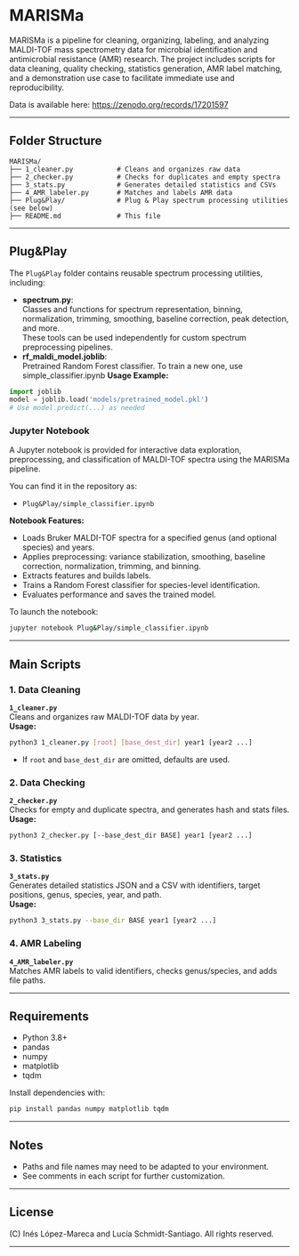 # MARISMa

MARISMa is a pipeline for cleaning, organizing, labeling, and analyzing MALDI-TOF mass spectrometry data for microbial identification and antimicrobial resistance (AMR) research. The project includes scripts for data cleaning, quality checking, statistics generation, AMR label matching, and a demonstration use case to facilitate immediate use and reproducibility.

Data is available here: https://zenodo.org/records/17201597

---

## Folder Structure

```
MARISMa/
├── 1_cleaner.py           # Cleans and organizes raw data
├── 2_checker.py           # Checks for duplicates and empty spectra
├── 3_stats.py             # Generates detailed statistics and CSVs
├── 4_AMR_labeler.py       # Matches and labels AMR data
├── Plug&Play/             # Plug & Play spectrum processing utilities (see below)
├── README.md              # This file
```

---

## Plug&Play

The `Plug&Play` folder contains reusable spectrum processing utilities, including:

- **spectrum.py**:  
  Classes and functions for spectrum representation, binning, normalization, trimming, smoothing, baseline correction, peak detection, and more.  
  These tools can be used independently for custom spectrum preprocessing pipelines.
- **rf_maldi_model.joblib**:  
  Pretrained Random Forest classifier. To train a new one, use simple_classifier.ipynb
**Usage Example:**
```python
import joblib
model = joblib.load('models/pretrained_model.pkl')
# Use model.predict(...) as needed
```

### Jupyter Notebook

A Jupyter notebook is provided for interactive data exploration, preprocessing, and classification of MALDI-TOF spectra using the MARISMa pipeline.

You can find it in the repository as:

- `Plug&Play/simple_classifier.ipynb`

**Notebook Features:**
- Loads Bruker MALDI-TOF spectra for a specified genus (and optional species) and years.
- Applies preprocessing: variance stabilization, smoothing, baseline correction, normalization, trimming, and binning.
- Extracts features and builds labels.
- Trains a Random Forest classifier for species-level identification.
- Evaluates performance and saves the trained model.

To launch the notebook:
```sh
jupyter notebook Plug&Play/simple_classifier.ipynb
```

---

## Main Scripts

### 1. Data Cleaning

**`1_cleaner.py`**  
Cleans and organizes raw MALDI-TOF data by year.  
**Usage:**  
```sh
python3 1_cleaner.py [root] [base_dest_dir] year1 [year2 ...]
```
- If `root` and `base_dest_dir` are omitted, defaults are used.

### 2. Data Checking

**`2_checker.py`**  
Checks for empty and duplicate spectra, and generates hash and stats files.  
**Usage:**  
```sh
python3 2_checker.py [--base_dest_dir BASE] year1 [year2 ...]
```

### 3. Statistics

**`3_stats.py`**  
Generates detailed statistics JSON and a CSV with identifiers, target positions, genus, species, year, and path.  
**Usage:**  
```sh
python3 3_stats.py --base_dir BASE year1 [year2 ...]
```

### 4. AMR Labeling

**`4_AMR_labeler.py`**  
Matches AMR labels to valid identifiers, checks genus/species, and adds file paths.

---

## Requirements

- Python 3.8+
- pandas
- numpy
- matplotlib
- tqdm

Install dependencies with:
```sh
pip install pandas numpy matplotlib tqdm
```

---

## Notes

- Paths and file names may need to be adapted to your environment.
- See comments in each script for further customization.

---

## License

(C) Inés López-Mareca and Lucía Schmidt-Santiago. All rights reserved.

---
